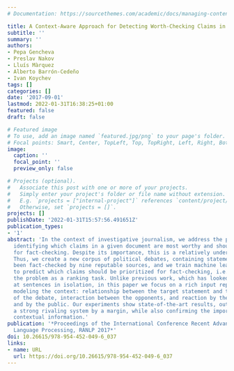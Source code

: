 ```yaml
---
# Documentation: https://sourcethemes.com/academic/docs/managing-content/

title: A Context-Aware Approach for Detecting Worth-Checking Claims in Political Debates
subtitle: ''
summary: ''
authors:
- Pepa Gencheva
- Preslav Nakov
- Lluís Màrquez
- Alberto Barrón-Cedeño
- Ivan Koychev
tags: []
categories: []
date: '2017-09-01'
lastmod: 2022-01-31T16:38:25+01:00
featured: false
draft: false

# Featured image
# To use, add an image named `featured.jpg/png` to your page's folder.
# Focal points: Smart, Center, TopLeft, Top, TopRight, Left, Right, BottomLeft, Bottom, BottomRight.
image:
  caption: ''
  focal_point: ''
  preview_only: false

# Projects (optional).
#   Associate this post with one or more of your projects.
#   Simply enter your project's folder or file name without extension.
#   E.g. `projects = ["internal-project"]` references `content/project/deep-learning/index.md`.
#   Otherwise, set `projects = []`.
projects: []
publishDate: '2022-01-31T15:57:56.491651Z'
publication_types:
- '1'
abstract: 'In the context of investigative journalism, we address the problem of automatically
  identifying which claims in a given document are most worthy and should be prioritized
  for fact-checking. Despite its importance, this is a relatively understudied problem.
  Thus, we create a new corpus of political debates, containing statements that have
  been fact-checked by nine reputable sources, and we train machine learning models
  to predict which claims should be prioritized for fact-checking, i.e., we model
  the problem as a ranking task. Unlike previous work, which has looked primarily
  at sentences in isolation, in this paper we focus on a rich input representation
  modeling the context: relationship between the target statement and the larger context
  of the debate, interaction between the opponents, and reaction by the moderator
  and by the public. Our experiments show state-of-the-art results, outperforming
  a strong rivaling system by a margin, while also confirming the importance of the
  contextual information.'
publication: '*Proceedings of the International Conference Recent Advances in Natural
  Language Processing, RANLP 2017*'
doi: 10.26615/978-954-452-049-6_037
links:
- name: URL
  url: https://doi.org/10.26615/978-954-452-049-6_037
---
```

